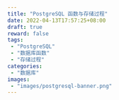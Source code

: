 ```yaml
---
title: "PostgreSQL 函数与存储过程"
date: 2022-04-13T17:57:25+08:00
draft: true
reward: false
tags:
 - "PostgreSQL"
 - "数据库函数"
 - "存储过程"
categories:
 - "数据库"
images:
 - "images/postgresql-banner.png"
---
```


